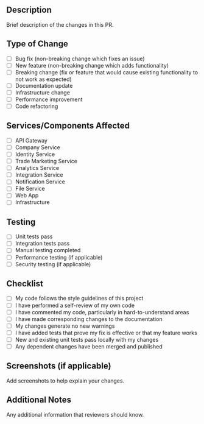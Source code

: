 ## Description
Brief description of the changes in this PR.

## Type of Change
- [ ] Bug fix (non-breaking change which fixes an issue)
- [ ] New feature (non-breaking change which adds functionality)
- [ ] Breaking change (fix or feature that would cause existing functionality to not work as expected)
- [ ] Documentation update
- [ ] Infrastructure change
- [ ] Performance improvement
- [ ] Code refactoring

## Services/Components Affected
- [ ] API Gateway
- [ ] Company Service
- [ ] Identity Service
- [ ] Trade Marketing Service
- [ ] Analytics Service
- [ ] Integration Service
- [ ] Notification Service
- [ ] File Service
- [ ] Web App
- [ ] Infrastructure

## Testing
- [ ] Unit tests pass
- [ ] Integration tests pass
- [ ] Manual testing completed
- [ ] Performance testing (if applicable)
- [ ] Security testing (if applicable)

## Checklist
- [ ] My code follows the style guidelines of this project
- [ ] I have performed a self-review of my own code
- [ ] I have commented my code, particularly in hard-to-understand areas
- [ ] I have made corresponding changes to the documentation
- [ ] My changes generate no new warnings
- [ ] I have added tests that prove my fix is effective or that my feature works
- [ ] New and existing unit tests pass locally with my changes
- [ ] Any dependent changes have been merged and published

## Screenshots (if applicable)
Add screenshots to help explain your changes.

## Additional Notes
Any additional information that reviewers should know.